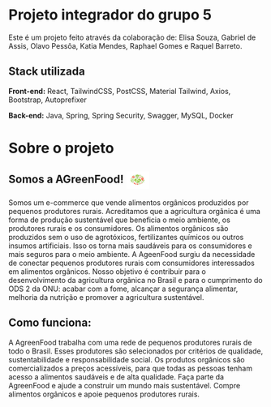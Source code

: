 
# Projeto integrador do grupo 5

Este é um projeto feito através da colaboração de:
Elisa Souza, Gabriel de Assis, Olavo Pessôa, Katia Mendes, Raphael Gomes e Raquel Barreto.


## Stack utilizada

**Front-end:** React, TailwindCSS, PostCSS, Material Tailwind, Axios, Bootstrap, Autoprefixer

**Back-end:** Java, Spring, Spring Security, Swagger, MySQL, Docker

# Sobre o projeto

## Somos a AGreenFood! <img align="center" alt="Logo" height="35" width="45" src="https://github.com/AgreenFood/Projeto_Integrador_Front/blob/main/src/assets/img/logo.svg">
Somos um e-commerce que vende alimentos orgânicos produzidos por pequenos produtores rurais.
Acreditamos que a agricultura orgânica é uma forma de produção sustentável que beneficia o meio ambiente, os produtores rurais e os consumidores. Os alimentos orgânicos são produzidos sem o uso de agrotóxicos, fertilizantes químicos ou outros insumos artificiais. Isso os torna mais saudáveis para os consumidores e mais seguros para o meio ambiente.
A AgeenFood surgiu da necessidade de conectar pequenos produtores rurais com consumidores interessados em alimentos orgânicos. Nosso objetivo é contribuir para o desenvolvimento da agricultura orgânica no Brasil e para o cumprimento do ODS 2 da ONU: acabar com a fome, alcançar a segurança alimentar, melhoria da nutrição e promover a agricultura sustentável.

## Como funciona:
A AgreenFood trabalha com uma rede de pequenos produtores rurais de todo o Brasil. Esses produtores são selecionados por critérios de qualidade, sustentabilidade e responsabilidade social.
Os produtos orgânicos são comercializados a preços acessíveis, para que todas as pessoas tenham acesso a alimentos saudáveis e de alta qualidade.
Faça parte da AgreenFood e ajude a construir um mundo mais sustentável. Compre alimentos orgânicos e apoie pequenos produtores rurais.

